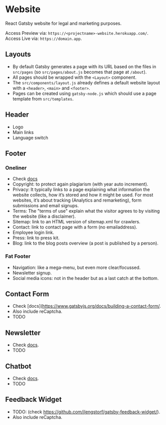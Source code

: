 # Website

React Gatsby website for legal and marketing purposes.

Access Preview via: `https://<projectname>-website.herokuapp.com/`.
Access Live via: `https://domain.app`.

## Layouts
- By default Gatsby generates a page with its URL based on the files in `src/pages` (so `src/pages/about.js` becomes that page at `/about`).
- All pages should be wrapped with the `<Layout>` component.
- The `src/components/layout.js` already defines a default website layout with a `<header>`, `<main>` and `<footer>`.
- Pages can be created using `gatsby-node.js` which should use a page template from `src/templates`.

## Header
- Logo
- Main links
- Language switch

## Footer

### Oneliner
- Check [docs](https://www.orbitmedia.com/blog/website-footer-design-best-practices/)
- Copyright: to protect again plagiarism (with year auto increment).
- Privacy: It typically links to a page explaining what information the website collects, how it’s stored and how it might be used. For most websites, it’s about tracking (Analytics and remarketing), form submissions and email signups.
- Terms: The "terms of use" explain what the visitor agrees to by visiting the website (like a disclaimer).
- Sitemap: link to an HTML version of sitemap.xml for crawlers.
- Contact: link to contact page with a form (no emailaddress).
- Employee login link.
- Press: link to press kit.
- Blog: link to the blog posts overview (a post is published by a person).

### Fat Footer
- Navigation: like a mega-menu, but even more clear/focussed.
- Newsletter signup.
- Social media icons: not in the header but as a last catch at the bottom.

## Contact Form
- Check [docs](https://www.gatsbyjs.org/docs/building-a-contact-form/.
- Also include reCaptcha.
- TODO

## Newsletter
- Check [docs](https://www.gatsbyjs.org/packages/gatsby-plugin-mailchimp/).
- TODO

## Chatbot
- Check [docs](https://www.gatsbyjs.org/packages/gatsby-plugin-crisp-chat/).
- TODO

## Feedback Widget
- TODO: (check https://github.com/jlengstorf/gatsby-feedback-widget/).
- Also include reCaptcha.
